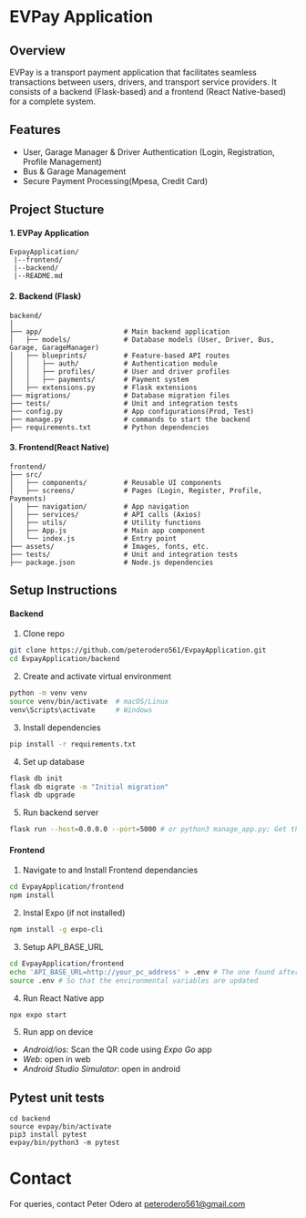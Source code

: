 # EVPay Application

## Overview


EVPay is a transport payment application that facilitates seamless transactions between users, drivers, and transport service providers. It consists of a backend (Flask-based) and a frontend (React Native-based) for a complete system.

## Features 

- User, Garage Manager & Driver Authentication (Login, Registration, Profile Management)
- Bus & Garage Management
- Secure Payment Processing(Mpesa, Credit Card)

## Project Stucture

#### 1. EVPay Application
```
EvpayApplication/
 |--frontend/
 |--backend/
 |--README.md
```

#### 2. Backend (Flask)

```
backend/
│
├── app/                    # Main backend application
│   ├── models/             # Database models (User, Driver, Bus, Garage, GarageManager)
│   ├── blueprints/         # Feature-based API routes
│   │   ├── auth/           # Authentication module
│   │   ├── profiles/       # User and driver profiles
│   │   ├── payments/       # Payment system
│   ├── extensions.py       # Flask extensions
├── migrations/             # Database migration files
├── tests/                  # Unit and integration tests
├── config.py               # App configurations(Prod, Test)
├── manage.py               # commands to start the backend
├── requirements.txt        # Python dependencies
```

#### 3. Frontend(React Native)

```
frontend/
├── src/
│   ├── components/         # Reusable UI components
│   ├── screens/            # Pages (Login, Register, Profile, Payments)
│   ├── navigation/         # App navigation
│   ├── services/           # API calls (Axios)
│   ├── utils/              # Utility functions
│   ├── App.js              # Main app component
│   └── index.js            # Entry point
├── assets/                 # Images, fonts, etc.
├── tests/                  # Unit and integration tests
├── package.json            # Node.js dependencies
```

## Setup Instructions 
#### Backend
1. Clone repo
``` sh
git clone https://github.com/peterodero561/EvpayApplication.git
cd EvpayApplication/backend
```

2. Create and activate virtual environment
```sh
python -m venv venv
source venv/bin/activate  # macOS/Linux
venv\Scripts\activate     # Windows
```

3. Install dependencies
```sh
pip install -r requirements.txt
```

4. Set up database
```sh
flask db init
flask db migrate -m "Initial migration"
flask db upgrade
```

5. Run backend server
```sh
flask run --host=0.0.0.0 --port=5000 # or python3 manage_app.py; Get the URL to set up in frontend 
```


#### Frontend
1. Navigate to and Install Frontend dependancies
```sh
cd EvpayApplication/frontend
npm install
```

2. Instal Expo (if not installed)
```sh
npm install -g expo-cli
```

3. Setup API_BASE_URL
```sh
cd EvpayApplication/frontend
echo 'API_BASE_URL=http://your_pc_address' > .env # The one found after running flask server eg. 192.168.10.10
source .env # So that the environmental variables are updated
```

4. Run React Native app
```sh
npx expo start 
```

5. Run app on device
- *Android/ios*: Scan the QR code using *Expo Go* app
- *Web*: open in web
- *Android Studio Simulator*: open in android


## Pytest unit tests
```
cd backend
source evpay/bin/activate
pip3 install pytest
evpay/bin/python3 -m pytest
```
# Contact
For queries, contact Peter Odero at peterodero561@gmail.com
